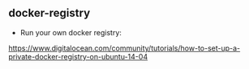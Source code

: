 ## docker-registry
- Run your own docker registry:

https://www.digitalocean.com/community/tutorials/how-to-set-up-a-private-docker-registry-on-ubuntu-14-04
